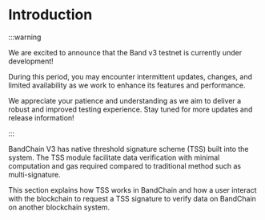 # Introduction

:::warning

We are excited to announce that the Band v3 testnet is currently under development!

During this period, you may encounter intermittent updates, changes, and limited availability as we work to enhance its features and performance.

We appreciate your patience and understanding as we aim to deliver a robust and improved testing experience. Stay tuned for more updates and release information!

:::

BandChain V3 has native threshold signature scheme (TSS) built into the system. The TSS module facilitate data verification with minimal computation and gas required compared to traditional method such as multi-signature.

This section explains how TSS works in BandChain and how a user interact with the blockchain to request a TSS signature to verify data on BandChain on another blockchain system.
